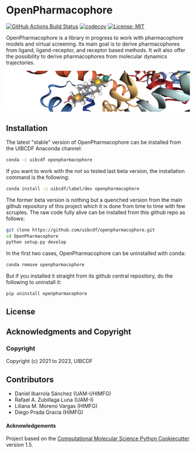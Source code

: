 # OpenPharmacophore

[![GitHub Actions Build Status](https://github.com/uibcdf/OpenPharmacophore/workflows/CI/badge.svg)](https://github.com/uibcdf/molsysmt/actions?query=workflow%3ACI)
[![codecov](https://codecov.io/gh/uibcdf/OpenPharmacophore/master/graph/badge.svg)](https://codecov.io/gh/uibcdf/OpenPharmacophore/branch/master)
[![License: MIT](https://img.shields.io/badge/License-MIT-yellow.svg)](https://opensource.org/licenses/MIT)


OpenPharmacophore is a library in progress to work with pharmacophore models and virtual screening. 
Its main goal is to derive pharmacophores from ligand, ligand-receptor, and receptor based methods.
It will also offer the possibility to derive pharmacophores from molecular dynamics trajectories.


<img src="./pharmacophore.png" alt="pharmacophore">


## Installation


The latest "stable" version of OpenPharmacophore can be installed from the UIBCDF Anaconda channel:

```bash
conda -c uibcdf openpharmacophore
```

If you want to work with the not so tested last beta version, the installation command is the following:

```bash
conda install -c uibcdf/label/dev openpharmacophore
```

The former beta version is nothing but a quenched version from the main github repository of this project which it is done from time to time with few scruples. The raw code fully alive can be installed from this github repo as follows:

```bash
git clone https://github.com/uibcdf/openpharmacophore.git
cd OpenPharmacophore
python setup.py develop
```

In the first two cases, OpenPharmacophore can be uninstalled with conda:

```bash
conda remove openpharmacophore
```

But if you installed it straight from its github central repository, do the following to uninstall it:

```bash
pip uninstall openpharmacophore
```


## License


## Acknowledgments and Copyright

### Copyright

Copyright (c) 2021 to 2023, UIBCDF

## Contributors

- Daniel Ibarrola Sánchez (UAM-I/HIMFG)    
- Rafael A. Zubillaga Luna (UAM-I)    
- Liliana M. Moreno Vargas (HIMFG)    
- Diego Prada Gracia (HIMFG)    

#### Acknowledgements
 
Project based on the 
[Computational Molecular Science Python Cookiecutter](https://github.com/molssi/cookiecutter-cms) version 1.5.
